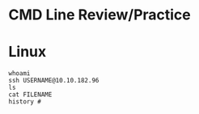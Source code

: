 # CMD Line Review/Practice

# Linux
    whoami
    ssh USERNAME@10.10.182.96
    ls
    cat FILENAME
    history #
